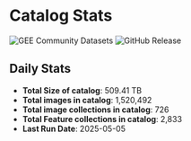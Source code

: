 # Catalog Stats

![GEE Community Datasets](https://img.shields.io/endpoint?url=https://gist.githubusercontent.com/samapriya/34bc0c1280d475d3a69e3b60a706226e/raw/community.json)
![GitHub Release](https://img.shields.io/github/v/release/samapriya/awesome-gee-community-datasets)

## Daily Stats

<!-- START_MARKER -->
* **Total Size of catalog**: 509.41 TB
* **Total images in catalog**: 1,520,492
* **Total image collections in catalog**: 726
* **Total Feature collections in catalog**: 2,833
* **Last Run Date**: 2025-05-05
<!-- END_MARKER -->
